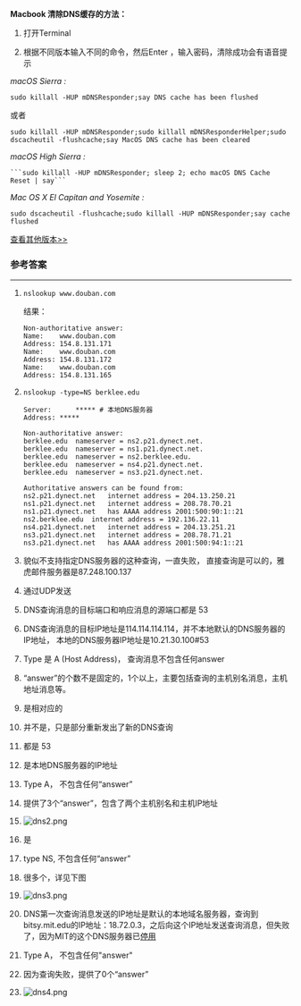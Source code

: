 **Macbook 清除DNS缓存的方法：**

1. 打开Terminal

2.  根据不同版本输入不同的命令，然后Enter ，输入密码，清除成功会有语音提示

   *macOS Sierra :*

   ```sudo killall -HUP mDNSResponder;say DNS cache has been flushed```

   或者

   ```sudo killall -HUP mDNSResponder;sudo killall mDNSResponderHelper;sudo dscacheutil -flushcache;say MacOS DNS cache has been cleared```

   *macOS High Sierra :*

    ```sudo killall -HUP mDNSResponder; sleep 2; echo macOS DNS Cache Reset | say```

   *Mac OS X El Capitan and Yosemite :*

   ```sudo dscacheutil -flushcache;sudo killall -HUP mDNSResponder;say cache flushed```

   [查看其他版本>>](https://macpaw.com/how-to/clear-dns-cache-on-mac)

### 参考答案

------

1. ``nslookup www.douban.com``

   结果：

   ```
   Non-authoritative answer:
   Name:	www.douban.com
   Address: 154.8.131.171
   Name:	www.douban.com
   Address: 154.8.131.172
   Name:	www.douban.com
   Address: 154.8.131.165
   ```

2. ```nslookup -type=NS berklee.edu```

   ```
   Server:		***** # 本地DNS服务器
   Address:	*****

   Non-authoritative answer:
   berklee.edu	nameserver = ns2.p21.dynect.net.
   berklee.edu	nameserver = ns1.p21.dynect.net.
   berklee.edu	nameserver = ns2.berklee.edu.
   berklee.edu	nameserver = ns4.p21.dynect.net.
   berklee.edu	nameserver = ns3.p21.dynect.net.

   Authoritative answers can be found from:
   ns2.p21.dynect.net	internet address = 204.13.250.21
   ns1.p21.dynect.net	internet address = 208.78.70.21
   ns1.p21.dynect.net	has AAAA address 2001:500:90:1::21
   ns2.berklee.edu	internet address = 192.136.22.11
   ns4.p21.dynect.net	internet address = 204.13.251.21
   ns3.p21.dynect.net	internet address = 208.78.71.21
   ns3.p21.dynect.net	has AAAA address 2001:500:94:1::21
   ```

3. 貌似不支持指定DNS服务器的这种查询，一直失败， 直接查询是可以的，雅虎邮件服务器是87.248.100.137

4. 通过UDP发送

5. DNS查询消息的目标端口和响应消息的源端口都是 53

6. DNS查询消息的目标IP地址是114.114.114.114，并不本地默认的DNS服务器的IP地址， 本地的DNS服务器IP地址是10.21.30.100#53

7. Type 是 A  (Host Address)， 查询消息不包含任何answer

8. “answer”的个数不是固定的，1个以上，主要包括查询的主机别名消息，主机地址消息等。

9. 是相对应的

10. 并不是，只是部分重新发出了新的DNS查询

11. 都是 53

12. 是本地DNS服务器的IP地址

13. Type A， 不包含任何“answer”

14. 提供了3个“answer”，包含了两个主机别名和主机IP地址

15. ![dns2.png](计算机网络/Computer-Networking-A-Top-Down-Approach-NOTES-master/WiresharkLab/Wireshark实验-DNS/image/dns2.png)
16. 是

17. type NS, 不包含任何“answer”

18. 很多个，详见下图

19. ![dns3.png](计算机网络/Computer-Networking-A-Top-Down-Approach-NOTES-master/WiresharkLab/Wireshark实验-DNS/image/dns3.png)

20. DNS第一次查询消息发送的IP地址是默认的本地域名服务器，查询到bitsy.mit.edu的IP地址：18.72.0.3，之后向这个IP地址发送查询消息，但失败了，因为MIT的这个DNS服务器已[停用](https://stuff.mit.edu/afs/sipb/user/tlyu/lothlorien/ntp.conf)

21. Type A， 不包含任何"answer"

22. 因为查询失败，提供了0个“answer”

23. ![dns4.png](计算机网络/Computer-Networking-A-Top-Down-Approach-NOTES-master/WiresharkLab/Wireshark实验-DNS/image/dns4.png)
